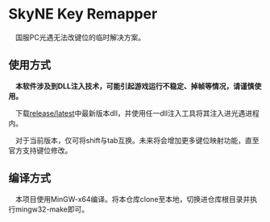 # SkyNE Key Remapper
&emsp;国服PC光遇无法改键位的临时解决方案。

## 使用方式
&emsp;**本软件涉及到DLL注入技术，可能引起游戏运行不稳定、掉帧等情况，请谨慎使用。**

&emsp;下载[release/latest](https://github.com/HTMonkeyG/SkyNEKeyRemapper/releases/latest)中最新版本dll，并使用任一dll注入工具将其注入进光遇进程内。

&emsp;对于当前版本，仅可将shift与tab互换。未来将会增加更多键位映射功能，直至官方支持键位修改。

## 编译方式
&emsp;本项目使用MinGW-x64编译。将本仓库clone至本地，切换进仓库根目录并执行mingw32-make即可。

